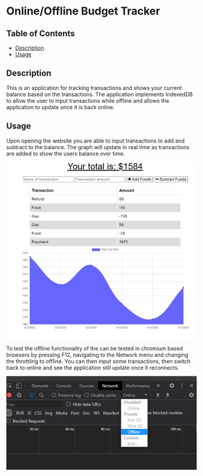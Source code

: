# Online/Offline Budget Tracker

## Table of Contents
- [Description](#description)
- [Usage](#usage)



## Description
This is an application for tracking transactions and shows your current balance based on the transactions. The application implements IndexedDB to allow the user to input transactions while offline and allows the application to update once it is back online.

## Usage
Upon opening the website you are able to input transactions to add and subtract to the balance. The graph will update in real time as transactions are added to show the users balance over time.

![Overview](./readme_img/overview.png)

To test the offline functionality of the can be tested in chromium based browsers by pressing F12, navigating to the Network menu and changing the throttling to offline. You can then input some transactions, then switch back to online and see the application still update once it reconnects.

![Offline](./readme_img/offline.png)